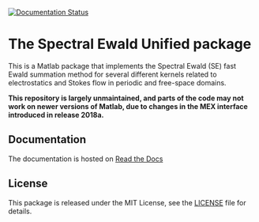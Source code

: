 [![Documentation Status](http://readthedocs.org/projects/spectralewald/badge/?version=latest)](http://spectralewald.readthedocs.org/en/latest/?badge=latest)

# The Spectral Ewald Unified package

This is a Matlab package that implements the Spectral Ewald (SE) fast Ewald summation
method for several different kernels related to electrostatics and Stokes flow in periodic
and free-space domains.

**This repository is largely unmaintained, and parts of the code may not work on newer versions of Matlab, due to changes in the MEX interface introduced in release 2018a.**

## Documentation

The documentation is hosted on [Read the Docs](http://spectralewald.readthedocs.org)

## License 

This package is released under the MIT License, see the [LICENSE](./LICENSE) file for
details.
